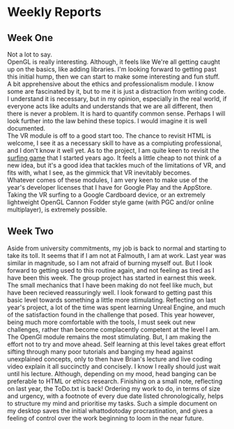 # Weekly Reports

## Week One

Not a lot to say.  
OpenGL is really interesting. Although, it feels like We're all getting caught up on the basics, like adding libraries. I'm looking forward to getting past this initial hump, then we can start to make some interesting and fun stuff.  
A bit apprehensive about the ethics and professionalism module. I know some are fascinated by it, but to me it is just a distraction from writing code. I understand it is necessary, but in my opinion, especially in the real world, if everyone acts like adults and understands that we are all different, then there is never a problem. It is hard to quantify common sense. Perhaps I will look further into the law behind these topics. I would imagine it is well documented.  
The VR module is off to a good start too. The chance to revisit HTML is welcome, I see it as a necessary skill to have as a compiuting professional, and I don't know it well yet. As to the project, I am quite keen to revisit the [surfing game](https://www.youtube.com/watch?v=l656n4xSNfo) that I started years ago. It feels a little cheap to not think of a new idea, but it's a good idea that tackles much of the limitations of VR, and fits with, what I see, as the gimmick that VR inevitably becomes.  
Whatever comes of these modules, I am very keen to make use of the year's developer licenses that I have for Google Play and the AppStore. Taking the VR surfing to a Google Cardboard device, or an extremely lightweight OpenGL Cannon Fodder style game (with PGC and/or online multiplayer), is extremely possible.

## Week Two

Aside from university commitments, my job is back to normal and starting to take its toll. It seems that if I am not at Falmouth, I am at work. Last year was similar in magnitude, so I am not afraid of burning myself out. But I look forward to getting used to this routine again, and not feeling as tired as I have been this week. 
The group project has started in earnest this week. The small mechanics that I have been making do not feel like much, but have been recieved reassuringly well. I look forward to getting past this basic level towards something a little more stimulating. Reflecting on last year's project, a lot of the time was spent learning Unreal Engine, and much of the satisfaction found in the challenge that posed. This year however, being much more comfortable with the tools, I must seek out new challenges, rather than become complacently competent at the level I am. 
The OpenGl module remains the most stimulating. But, I am making the effort not to try and move ahead. Self learning at this level takes great effort sifting through many poor tutorials and banging my head against unexplained concepts, only to then have Brian's lecture and live coding video explain it all succinctly and concisely. I know I really should just wait until his lecture. Although, depending on my mood, head banging can be preferable to HTML or ethics research. 
Finishing on a small note, reflecting on last year, the ToDo.txt is back! Ordering my work to do, in terms of size and urgency, with a footnote of every due date listed chronologically, helps to structure my mind and prioritise my tasks. Such a simple document on my desktop saves the initial whattodotoday procrastination, and gives a feeling of control over the work beginning to loom in the near future. 

